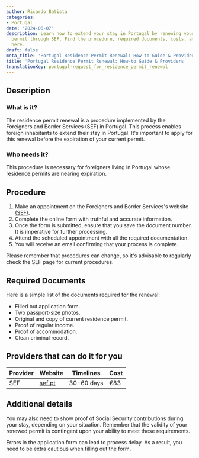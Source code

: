 ```yaml
---
author: Ricardo Batista
categories:
- Portugal
date: '2024-06-07'
description: Learn how to extend your stay in Portugal by renewing your residence
  permit through SEF. Find the procedure, required documents, costs, and timelines
  here.
draft: false
meta_title: 'Portugal Residence Permit Renewal: How-to Guide & Providers'
title: 'Portugal Residence Permit Renewal: How-to Guide & Providers'
translationKey: portugal-request_for_residence_permit_renewal
---
```



## Description

### What is it?
The residence permit renewal is a procedure implemented by the Foreigners and Border Services (SEF) in Portugal. This process enables foreign inhabitants to extend their stay in Portugal. It's important to apply for this renewal before the expiration of your current permit.

### Who needs it?
This procedure is necessary for foreigners living in Portugal whose residence permits are nearing expiration. 

## Procedure

1. Make an appointment on the Foreigners and Border Services's website [(SEF)](https://www.sef.pt/).
2. Complete the online form with truthful and accurate information.
3. Once the form is submitted, ensure that you save the document number. It is imperative for further processing.
4. Attend the scheduled appointment with all the required documentation.
5. You will receive an email confirming that your process is complete.

Please remember that procedures can change, so it's advisable to regularly check the SEF page for current procedures.

## Required Documents

Here is a simple list of the documents required for the renewal:

- Filled out application form.
- Two passport-size photos.
- Original and copy of current residence permit.
- Proof of regular income.
- Proof of accommodation.
- Clean criminal record.

## Providers that can do it for you

| Provider        |     Website                               |     Timelines   |       Cost      |
| --------------- | -------------------------------------| ---------------   | -------------- |
| SEF               |  [sef.pt](https://www.sef.pt/)          |      30-60 days |  €83            |

## Additional details

You may also need to show proof of Social Security contributions during your stay, depending on your situation. Remember that the validity of your renewed permit is contingent upon your ability to meet these requirements.  

Errors in the application form can lead to process delay. As a result, you need to be extra cautious when filling out the form.